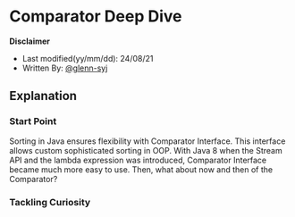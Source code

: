 # Comparator Deep Dive

**Disclaimer**

- Last modified(yy/mm/dd): 24/08/21
- Written By: [@glenn-syj](https://github.com/glenn-syj)

## Explanation

### Start Point

Sorting in Java ensures flexibility with Comparator Interface. This interface allows custom sophisticated sorting in OOP. With Java 8 when the Stream API and the lambda expression was introduced, Comparator Interface became much more easy to use. Then, what about now and then of the Comparator?

### Tackling Curiosity
